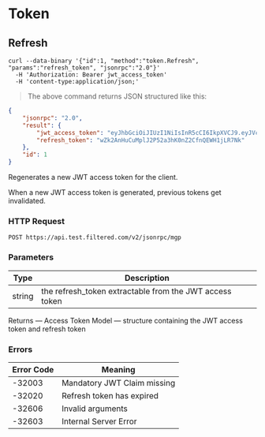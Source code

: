 # Token

## Refresh

```shell
curl --data-binary '{"id":1, "method":"token.Refresh", "params":"refresh_token", "jsonrpc":"2.0"}'
  -H 'Authorization: Bearer jwt_access_token'
  -H 'content-type:application/json;'
```

> The above command returns JSON structured like this:

```json
{
	"jsonrpc": "2.0",
	"result": {
		"jwt_access_token": "eyJhbGciOiJIUzI1NiIsInR5cCI6IkpXVCJ9.eyJVc2VySUQiOiJiYmJuN2x2YXRhYWcwMjZpdjJtZyIsIk9yZ0lEIjoiZmlsdGVyZWQiLCJHcm91cElEIjoiZmlsdGVyZWQtZ2xvYmFsZmlsdGVyIn0.e7A_2EQLwS3v7dOVTq0I5afjnmSWYfqmBngFOlRsaJI",
		"refresh_token": "wZk2AnHuCuMplJ2P52a3hK0nZ2CfnQEWH1jLR7Nk"
	},
	"id": 1
}
```

Regenerates a new JWT access token for the client.

<aside class="notice">
When a new JWT access token is generated, previous tokens get invalidated.
</aside>

### HTTP Request

`POST https://api.test.filtered.com/v2/jsonrpc/mgp`

### Parameters

Type | Description
------- | -----------
 string | the refresh_token extractable from the JWT access token

<aside class="success">
Returns — Access Token Model — structure containing the JWT access token and refresh token
</aside>

### Errors

Error Code | Meaning
---------- | -------
-32003 | Mandatory JWT Claim missing
-32020 | Refresh token has expired
-32606 | Invalid arguments
-32603 | Internal Server Error
